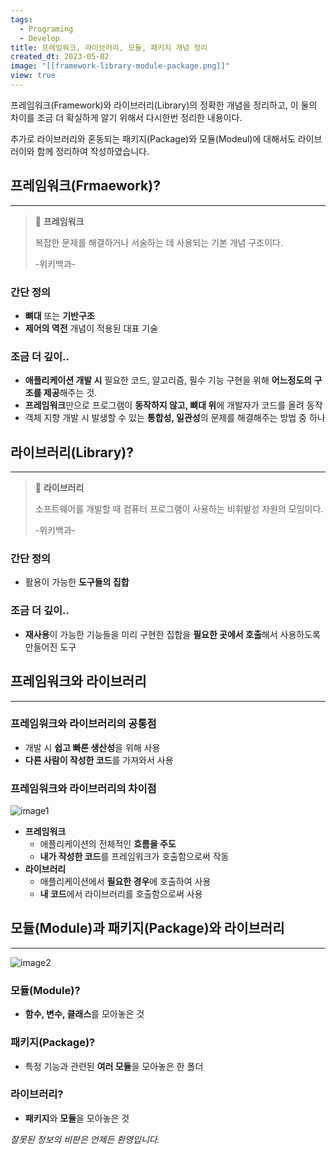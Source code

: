 ```yaml
---
tags:
  - Programing
  - Develop
title: 프레임워크, 라이브러리, 모듈, 패키지 개념 정리
created_dt: 2023-05-02
image: "[[framework-library-module-package.png]]"
view: true
---
```

프레임워크(Framework)와 라이브러리(Library)의 정확한 개념을 정리하고, 이 둘의 차이를 조금 더 확실하게 알기 위해서 다시한번 정리한 내용이다.

추가로 라이브러리와 혼동되는 패키지(Package)와 모듈(Modeul)에 대해서도 라이브러이와 함께 정리하여 작성하였습니다.

## 프레임워크(Frmaework)?

---

> 💬 **프레임워크**
> 
> 복잡한 문제를 해결하거나 서술하는 데 사용되는 기본 개념 구조이다.
> 
> -위키백과-

### 간단 정의

- **뼈대** 또는 **기반구조**
- **제어의 역전** 개념이 적용된 대표 기술

### 조금 더 깊이..

- **애플리케이션 개발 시** 필요한 코드, 알고리즘, 필수 기능 구현을 위해 **어느정도의 구조를 제공**해주는 것.
- **프레임워크**만으로 프로그램이 **동작하지 않고, 뼈대 위**에 개발자가 코드를 올려 동작
- 객체 지향 개발 시 발생할 수 있는 **통합성, 일관성**의 문제를 해결해주는 방법 중 하나

## 라이브러리(Library)?

---

> 💬 **라이브러리**
> 
> 소프트웨어를 개발할 때 컴퓨터 프로그램이 사용하는 비휘발성 자원의 모임이다.
> 
> -위키백과-

### 간단 정의

- 활용이 가능한 **도구들의 집합**

### 조금 더 깊이..

- **재사용**이 가능한 기능들을 미리 구현한 집합을 **필요한 곳에서 호출**해서 사용하도록 만들어진 도구

## 프레임워크와 라이브러리

---

### 프레임워크와 라이브러리의 공통점

- 개발 시 **쉽고 빠른 생산성**을 위해 사용
- **다른 사람이 작성한 코드**를 가져와서 사용

### 프레임워크와 라이브러리의 차이점

![image1](framework-library-module-package-1.png)

- **프레임워크**
	- 애플리케이션의 전체적인 **흐름을 주도**
	- **내가 작성한 코드**를 프레임워크가 호출함으로써 작동
- **라이브러리**
	- 애플리케이션에서 **필요한 경우**에 호출하여 사용
	- **내 코드**에서 라이브러리를 호출함으로써 사용

## 모듈(Module)과 패키지(Package)와 라이브러리

---

![image2](framework-library-module-package-2.png)

### 모듈(Module)?

- **함수, 변수, 클래스**를 모아놓은 것

### 패키지(Package)?

- 특정 기능과 관련된 **여러 모듈**을 모아놓은 한 폴더

### 라이브러리?

- **패키지**와 **모듈**을 모아놓은 것

*잘못된 정보의 비판은 언제든 환영입니다.*